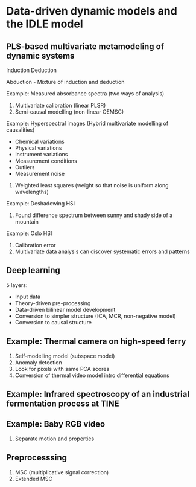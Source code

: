 # Data-driven dynamic models and the IDLE model

## PLS-based multivariate metamodeling of dynamic systems

Induction
Deduction

Abduction - Mixture of induction and deduction

Example: Measured absorbance spectra (two ways of analysis)
1) Multivariate calibration (linear PLSR)
2) Semi-causal modelling (non-linear OEMSC)

Example: Hyperspectral images (Hybrid multivariate modelling of causalities)
- Chemical variations
- Physical variations
- Instrument variations
- Measurement conditions
- Outliers
- Measurement noise

1) Weighted least squares (weight so that noise is uniform along wavelengths)

Example: Deshadowing HSI
1) Found difference spectrum between sunny and shady side of a mountain


Example: Oslo HSI
1) Calibration error
2) Multivariate data analysis can discover systematic errors and patterns


## Deep learning

5 layers:
- Input data
- Theory-driven pre-processing
- Data-driven bilinear model development
- Conversion to simpler structure (ICA, MCR, non-negative model)
- Conversion to causal structure

## Example: Thermal camera on high-speed ferry

1) Self-modelling model (subspace model)
2) Anomaly detection
3) Look for pixels with same PCA scores
4) Conversion of thermal video model intro differential equations

## Example: Infrared spectroscopy of an industrial fermentation process at TINE

## Example: Baby RGB video

1) Separate motion and properties

## Preprocesssing

1) MSC (multiplicative signal correction)
2) Extended MSC
